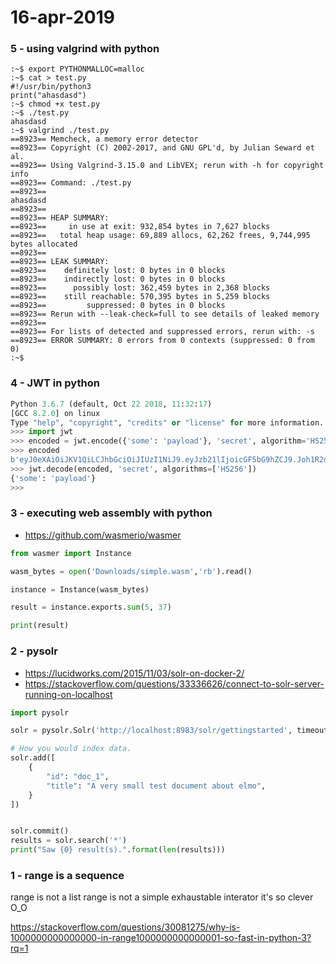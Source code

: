 # 16-apr-2019

### 5 - using valgrind with python

```
:~$ export PYTHONMALLOC=malloc
:~$ cat > test.py
#!/usr/bin/python3
print("ahasdasd")
:~$ chmod +x test.py
:~$ ./test.py
ahasdasd
:~$ valgrind ./test.py
==8923== Memcheck, a memory error detector
==8923== Copyright (C) 2002-2017, and GNU GPL'd, by Julian Seward et al.
==8923== Using Valgrind-3.15.0 and LibVEX; rerun with -h for copyright info
==8923== Command: ./test.py
==8923== 
ahasdasd
==8923== 
==8923== HEAP SUMMARY:
==8923==     in use at exit: 932,854 bytes in 7,627 blocks
==8923==   total heap usage: 69,889 allocs, 62,262 frees, 9,744,995 bytes allocated
==8923== 
==8923== LEAK SUMMARY:
==8923==    definitely lost: 0 bytes in 0 blocks
==8923==    indirectly lost: 0 bytes in 0 blocks
==8923==      possibly lost: 362,459 bytes in 2,368 blocks
==8923==    still reachable: 570,395 bytes in 5,259 blocks
==8923==         suppressed: 0 bytes in 0 blocks
==8923== Rerun with --leak-check=full to see details of leaked memory
==8923== 
==8923== For lists of detected and suppressed errors, rerun with: -s
==8923== ERROR SUMMARY: 0 errors from 0 contexts (suppressed: 0 from 0)
:~$ 
```


### 4 - JWT in python

```python
Python 3.6.7 (default, Oct 22 2018, 11:32:17) 
[GCC 8.2.0] on linux
Type "help", "copyright", "credits" or "license" for more information.
>>> import jwt
>>> encoded = jwt.encode({'some': 'payload'}, 'secret', algorithm='HS256')
>>> encoded
b'eyJ0eXAiOiJKV1QiLCJhbGciOiJIUzI1NiJ9.eyJzb21lIjoicGF5bG9hZCJ9.Joh1R2dYzkRvDkqv3sygm5YyK8Gi4ShZqbhK2gxcs2U'
>>> jwt.decode(encoded, 'secret', algorithms=['HS256'])
{'some': 'payload'}
>>> 
```

### 3 - executing web assembly with python

- https://github.com/wasmerio/wasmer

```python
from wasmer import Instance

wasm_bytes = open('Downloads/simple.wasm','rb').read()

instance = Instance(wasm_bytes)

result = instance.exports.sum(5, 37)

print(result)
```

### 2 - pysolr

- https://lucidworks.com/2015/11/03/solr-on-docker-2/
- https://stackoverflow.com/questions/33336626/connect-to-solr-server-running-on-localhost

```python
import pysolr

solr = pysolr.Solr('http://localhost:8983/solr/gettingstarted', timeout=10)

# How you would index data.
solr.add([  
    {
        "id": "doc_1",
        "title": "A very small test document about elmo",
    }
])


solr.commit()
results = solr.search('*')
print("Saw {0} result(s).".format(len(results)))
```



### 1 - range is a sequence

range is not a list
range is not a simple exhaustable interator
it's so clever O_O

https://stackoverflow.com/questions/30081275/why-is-1000000000000000-in-range1000000000000001-so-fast-in-python-3?rq=1
